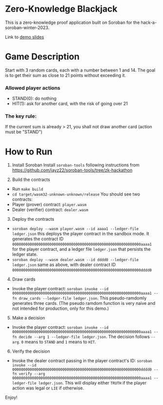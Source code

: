 # Zero-Knowledge Blackjack
This is a zero-knowledge proof application built on Soroban for the hack-a-soroban-winter-2023.

Link to [demo slides](https://docs.google.com/presentation/d/1FjOUJam6Y62MIu6-uSD3-n6_IuOY7nijpInoSQLv0jM/edit?usp=sharing)

# Game Description
Start with 3 random cards, each with a number between 1 and 14.
The goal is to get their sum as close to 21 points without exceeding it.
### Allowed player actions
- STAND(0): do nothing
- HIT(1): ask for another card, with the risk of going over 21
### The key rule:
If the current sum is already > 21, you shall not draw another card (action must be "STAND")

# How to Run
1. Install Soroban
Install `soroban-tools` following instructions from https://github.com/jayz22/soroban-tools/tree/zk-hackathon

2. Build the contracts
- Run `make build`
- `cd target/wasm32-unknown-unknown/release`
You should see two contracts:
- Player (prover) contract: `player.wasm`
- Dealer (verifier) contract: `dealer.wasm`

3. Deploy the contracts
- `soroban deploy --wasm player.wasm --id aaaa1 --ledger-file ledger.json` this deploys the player contract in the sandbox mode. It generates the contract ID `00000000000000000000000000000000000000000000000000000000000aaaa1` for the player contract, and a ledger file `ledger.json` that persists the ledger state.
- `soroban deploy --wasm dealer.wasm --id dddd0 --ledger-file ledger.json` same as above, with dealer contract ID `00000000000000000000000000000000000000000000000000000000000dddd0`

4. Draw cards
- Invoke the player contract: `soroban invoke --id 00000000000000000000000000000000000000000000000000000000000aaaa1 --fn draw_cards --ledger-file ledger.json`. This pseudo-ramdomly generates three cards. (The pseudo ramdom function is very naive and not intended for production, only for this demo.)

5. Make a decision
- Invoke the player contract: `soroban invoke --id 00000000000000000000000000000000000000000000000000000000000aaaa1 --fn decide --arg 1 --ledger-file ledger.json`. The decision follows `--arg`. `0` means to `STAND` and `1` means to `HIT`. 

6. Verify the decision
- Invoke the dealer contract passing in the player contract's ID: `soroban invoke --id 00000000000000000000000000000000000000000000000000000000000dddd0 --fn verify --arg 00000000000000000000000000000000000000000000000000000000000aaaa1 --ledger-file ledger.json`. This will display either `TRUTH` if the player action was legal or `LIE` if otherwise.

Enjoy!
